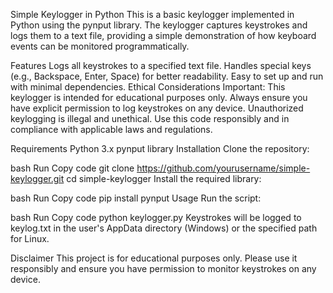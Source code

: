 Simple Keylogger in Python
This is a basic keylogger implemented in Python using the pynput library. The keylogger captures keystrokes and logs them to a text file, providing a simple demonstration of how keyboard events can be monitored programmatically.

Features
Logs all keystrokes to a specified text file.
Handles special keys (e.g., Backspace, Enter, Space) for better readability.
Easy to set up and run with minimal dependencies.
Ethical Considerations
Important: This keylogger is intended for educational purposes only. Always ensure you have explicit permission to log keystrokes on any device. Unauthorized keylogging is illegal and unethical. Use this code responsibly and in compliance with applicable laws and regulations.

Requirements
Python 3.x
pynput library
Installation
Clone the repository:

bash
Run
Copy code
git clone https://github.com/yourusername/simple-keylogger.git
cd simple-keylogger
Install the required library:

bash
Run
Copy code
pip install pynput
Usage
Run the script:

bash
Run
Copy code
python keylogger.py
Keystrokes will be logged to keylog.txt in the user's AppData directory (Windows) or the specified path for Linux.

Disclaimer
This project is for educational purposes only. Please use it responsibly and ensure you have permission to monitor keystrokes on any device.
